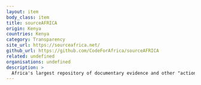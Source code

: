 ```yaml
---
layout: item
body_class: item
title: sourceAFRICA
origin: Kenya
countries: Kenya
category: Transparency
site_url: https://sourceafrica.net/
github_url: https://github.com/CodeForAfrica/sourceAFRICA
related: undefined
organisations: undefined
description: >
  Africa's largest repository of documentary evidence and other "actionable documents" from investigative journalists and civic watchdogs.
---
```

